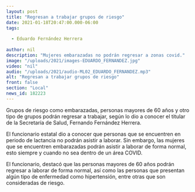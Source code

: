 ```yaml
---
layout: post
title: "Regresan a trabajar grupos de riesgo"
date: 2021-01-18T20:47:00.000-06:00
tags:
  
  - Eduardo Fernández Herrera
  
author: nil
description: "Mujeres embarazadas no podrán regresar a zonas covid."
image: "/uploads/2021/images-EDUARDO_FERNANDEZ.jpg"
video: "nil"
audio: "/uploads/2021/audio-ML02_EDUARDO_FERNANDEZ.mp3"
alt: "Regresan a trabajar grupos de riesgo"
front: false
section: "Local"
news_id: 182223
---
```


Grupos de riesgo como embarazadas, personas mayores de 60 años y otro tipo de grupos podrán regresar a trabajar, según lo dio a conocer el titular de la Secretaría de Salud, Fernando Fernández Herrera.

El funcionario estatal dio a conocer que personas que se encuentren en periodo de lactancia no podrán asistir a laborar. Sin embargo, las mujeres que se encuentren embarazadas podrán asistir a laborar de forma normal, esto siempre y cuando no sea dentro de un área COVID.
 
El funcionario, destacó que las personas mayores de 60 años podrán regresar a laborar de forma normal, así como las personas que presentan algún tipo de enfermedad como hipertensión, entre otras que son consideradas de riesgo.